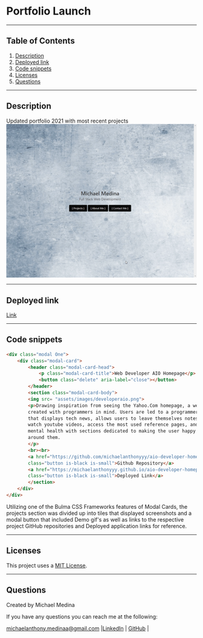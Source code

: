 # Portfolio Launch
-----------------------
## Table of Contents
1. [Description](#description)
2. [Deployed link](#deployed-link)
3. [Code snippets](#code-snippets)
4. [Licenses](#licenses)
5. [Questions](#questions)

-----------------------
## Description
Updated portfolio 2021 with most recent projects 
![Main Page](public/assets/images/demo.gif)

-----------------------
## Deployed link
[Link](https://circle-restaurant-mgmt.herokuapp.com/)

-----------------------
## Code snippets

```html
<div class="modal One">
    <div class="modal-card">
        <header class="modal-card-head">
            <p class="modal-card-title">Web Developer AIO Homepage</p>
            <button class="delete" aria-label="close"></button>
        </header>
        <section class="modal-card-body">
        <img src= "assets/images/developeraio.png">
        <p>Drawing inspiration from seeing the Yahoo.Com homepage, a web portal was
        created with programmers in mind. Users are led to a programmer relevant homepage
        that displays tech news, allows users to leave themselves notes, check the weather, 
        watch youtube videos, access the most used reference pages, and place an emphasis on 
        mental health with sections dedicated to making the user happy despite the crazy world
        around them.
        </p>
        <br><br>
        <a href="https://github.com/michaelanthonyyy/aio-developer-homepage"
        class="button is-black is-small">Github Repository</a>
        <a href="https://michaelanthonyyy.github.io/aio-developer-homepage/"
        class="button is-black is-small">Deployed Link</a>
        </section>
    </div>
</div>
```
Utilizing one of the Bulma CSS Frameworks features of Modal Cards, the projects section was divided up into
tiles that displayed screenshots and a modal button that included Demo gif's as well as links to the respective 
project GitHub repositories and Deployed application links for reference.

-----------------------
## Licenses
This project uses a [MIT License](https://opensource.org/licenses/MIT). 

-----------------------
## Questions
Created by Michael Medina

If you have any questions you can reach me at the following: 


[michaelanthony.medinaa@gmail.com](mailto:michaelanthony.medinaa@gmail.com)  |[LinkedIn](https://www.linkedin.com/in/michaelanthonyy/) | [GitHub](https://github.com/michaelanthonyyy)  |
